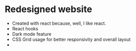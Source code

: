 # Redesigned website

- Created with react because, well, I like react.
- React hooks 
- Dark mode feature
- CSS Grid usage for better responsivity and overall layout
- 
